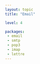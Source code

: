 ```yaml
---
layout: topic
title: "Email"

level: 4

packages:
 - email
 - smtp
 - pop3
 - imap
 - lettre
---
```

